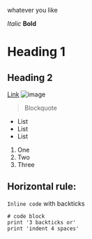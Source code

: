 whatever you like

*Italic*
**Bold**
# Heading 1
## Heading 2
[Link](http://google.com)
![image](https://user-images.githubusercontent.com/103269873/162477422-9d15234c-f1ff-4760-abe3-49c788da61f2.png)
> Blockquote

- List
- List
- List

1. One
2. Two
3. Three

Horizontal rule:
---
`Inline code` with backticks
```
# code block
print '3 backticks or'
print 'indent 4 spaces'
```

